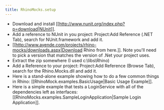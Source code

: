 ```yaml
---
title: RhinoMocks.setup
---
```

* Download and install [[http://www.nunit.org/index.php?p=download|NUnit]].
* Add a reference to NUnit in you project: Project:Add Reference (.NET Tab), search for NUnit.framework and add it.
* [[http://www.ayende.com/projects/rhino-mocks/downloads.aspx|Download Rhino from here.]]. Note you'll need to pick a version that matches the version of .Net your project uses.
* Extract the zip somewhere (I used c:\libs\Rhino)
* Add a Reference to your project: Project:Add Reference (Browse Tab), search for the Rhino.Mocks.dll and add it.
* Here is a stand-alone example showing how to do a few common things in Rhino: [[RhinoMock.examples.BasicUsage|Basic Usage Example]].
* Here is a simple example that tests a LoginService with all of the dependencies left as interfaces: [[RhinoMocks.examples.SampleLoginApplication|Sample Login Application]].


